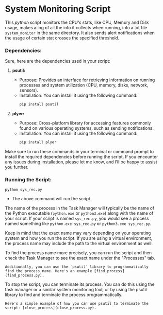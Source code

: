 # System Monitoring Script

This *python* script monitors the CPU's stats, like CPU, Memory and Disk usage, makes a log of all the info it collects when running, into a txt file `system_monitor` in the same directory.
It also sends alert notifications when the usage of certain stat crosses the specified threshold.

### Dependencies:

Sure, here are the dependencies used in your script:

1. **psutil:**
   - Purpose: Provides an interface for retrieving information on running processes and system utilization (CPU, memory, disks, network, sensors).
   - Installation: You can install it using the following command:
     ```bash
     pip install psutil
     ```

2. **plyer:**
   - Purpose: Cross-platform library for accessing features commonly found on various operating systems, such as sending notifications.
   - Installation: You can install it using the following command:
     ```bash
     pip install plyer
     ```

Make sure to run these commands in your terminal or command prompt to install the required dependencies before running the script. If you encounter any issues during installation, please let me know, and I'll be happy to assist you further.

### Running the Script:

```
python sys_rec.py
```
- The above command will run the script.

The name of the process in the Task Manager will typically be the name of the Python executable (`python.exe` or `python3.exe`) along with the name of your script. If your script is named `sys_rec.py`, you would see a process named something like `python.exe sys_rec.py` or `python3.exe sys_rec.py`.

Keep in mind that the exact name may vary depending on your operating system and how you run the script. If you are using a virtual environment, the process name may include the path to the virtual environment as well.

To find the process name more precisely, you can run the script and then check the Task Manager to see the exact name under the "Processes" tab.

    Additionally, you can use the `psutil` library to programmatically find the process name. Here's an example [find_process](find_process.py).


To stop the script, you can terminate its process. You can do this using the task manager or a similar system monitoring tool, or by using the psutil library to find and terminate the process programmatically.

    Here's a simple example of how you can use psutil to terminate the script: [close_process](close_process.py).
